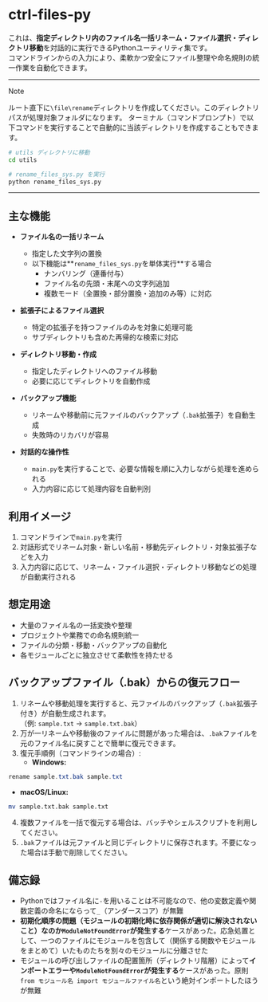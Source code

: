 # ctrl-files-py
これは、**指定ディレクトリ内のファイル名一括リネーム・ファイル選択・ディレクトリ移動**を対話的に実行できるPythonユーティリティ集です。<br>
コマンドラインからの入力により、柔軟かつ安全にファイル整理や命名規則の統一作業を自動化できます。

---

> [!NOTE]
> ルート直下に`\file\rename`ディレクトリを作成してください。このディレクトリパスが処理対象フォルダになります。
> ターミナル（コマンドプロンプト）で以下コマンドを実行することで自動的に当該ディレクトリを作成することもできます。
```bash
# utils ディレクトリに移動
cd utils

# rename_files_sys.py を実行
python rename_files_sys.py
```

---

## 主な機能
- **ファイル名の一括リネーム**
  - 指定した文字列の置換
  - 以下機能は**`rename_files_sys.py`を単体実行**する場合
    - ナンバリング（連番付与）
    - ファイル名の先頭・末尾への文字列追加
    - 複数モード（全置換・部分置換・追加のみ等）に対応

- **拡張子によるファイル選択**
  - 特定の拡張子を持つファイルのみを対象に処理可能
  - サブディレクトリも含めた再帰的な検索に対応

- **ディレクトリ移動・作成**
  - 指定したディレクトリへのファイル移動
  - 必要に応じてディレクトリを自動作成

- **バックアップ機能**
  - リネームや移動前に元ファイルのバックアップ（`.bak`拡張子）を自動生成
  - 失敗時のリカバリが容易

- **対話的な操作性**
  - `main.py`を実行することで、必要な情報を順に入力しながら処理を進められる
  - 入力内容に応じて処理内容を自動判別

## 利用イメージ
1. コマンドラインで`main.py`を実行
2. 対話形式でリネーム対象・新しい名前・移動先ディレクトリ・対象拡張子などを入力
3. 入力内容に応じて、リネーム・ファイル選択・ディレクトリ移動などの処理が自動実行される

## 想定用途
- 大量のファイル名の一括変換や整理
- プロジェクトや業務での命名規則統一
- ファイルの分類・移動・バックアップの自動化
- 各モジュールごとに独立させて柔軟性を持たせる

## バックアップファイル（.bak）からの復元フロー
1. リネームや移動処理を実行すると、元ファイルのバックアップ（`.bak`拡張子付き）が自動生成されます。<br>
（例: `sample.txt` → `sample.txt.bak`）
2. 万が一リネームや移動後のファイルに問題があった場合は、`.bak`ファイルを元のファイル名に戻すことで簡単に復元できます。
3. 復元手順例（コマンドラインの場合）:
   - **Windows:**
```powershell
rename sample.txt.bak sample.txt
```
   - **macOS/Linux:**
```bash
mv sample.txt.bak sample.txt
```
4. 複数ファイルを一括で復元する場合は、バッチやシェルスクリプトを利用してください。
5. `.bak`ファイルは元ファイルと同じディレクトリに保存されます。不要になった場合は手動で削除してください。

## 備忘録
- Pythonではファイル名に`-`を用いることは不可能なので、他の変数定義や関数定義の命名にならって`_`（アンダースコア）が無難
- **初期化順序の問題（モジュールの初期化時に依存関係が適切に解決されないこと）なのか`ModuleNotFoundError`が発生する**ケースがあった。応急処置として、一つのファイルにモジュールを包含して（関係する関数やモジュールをまとめて）いたものたちを別々のモジュールに分離させた
- モジュールの呼び出しファイルの配置箇所（ディレクトリ階層）によって**インポートエラーや`ModuleNotFoundError`が発生する**ケースがあった。原則`from モジュール名 import モジュールファイル名`という絶対インポートしたほうが無難
